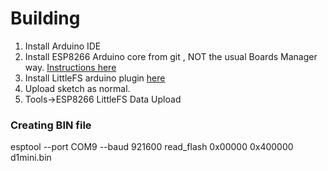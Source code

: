 # Building

1. Install Arduino IDE
2. Install ESP8266 Arduino core from git , NOT the usual Boards Manager way. [Instructions here](https://arduino-esp8266.readthedocs.io/en/latest/installing.html#using-git-version)
3. Install LittleFS arduino plugin [here](https://github.com/earlephilhower/arduino-esp8266littlefs-plugin) 
4. Upload sketch as normal.
5. Tools->ESP8266 LittleFS Data Upload

### Creating BIN file

esptool --port COM9 --baud 921600 read_flash 0x00000 0x400000 d1mini.bin
